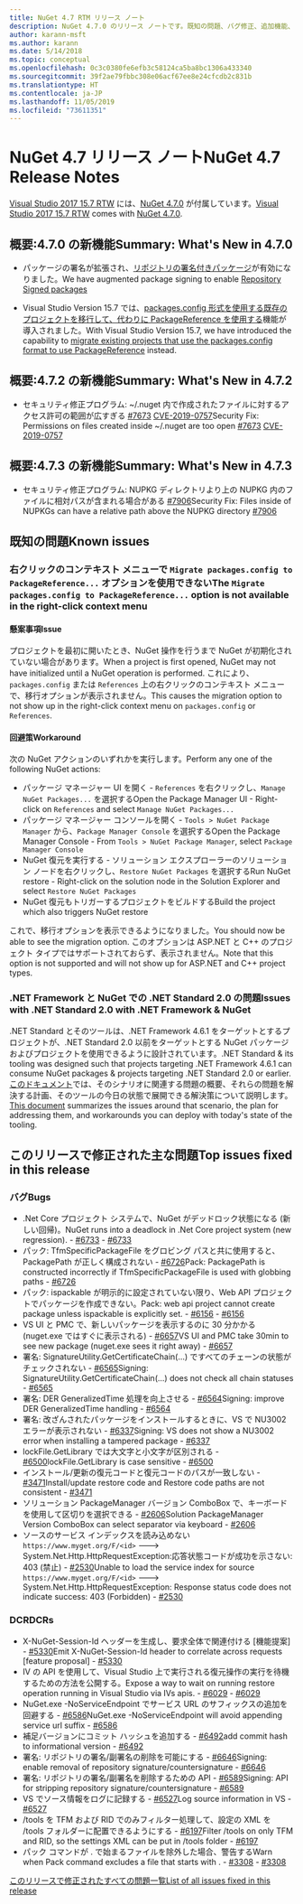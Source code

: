 ```yaml
---
title: NuGet 4.7 RTM リリース ノート
description: NuGet 4.7.0 のリリース ノートです。既知の問題、バグ修正、追加機能、および DCR を含みます。
author: karann-msft
ms.author: karann
ms.date: 5/14/2018
ms.topic: conceptual
ms.openlocfilehash: 0c3c0380fe6efb3c58124ca5ba8bc1306a433340
ms.sourcegitcommit: 39f2ae79fbbc308e06acf67ee8e24cfcdb2c831b
ms.translationtype: HT
ms.contentlocale: ja-JP
ms.lasthandoff: 11/05/2019
ms.locfileid: "73611351"
---
```

# <a name="nuget-47-release-notes"></a><span data-ttu-id="0d110-103">NuGet 4.7 リリース ノート</span><span class="sxs-lookup"><span data-stu-id="0d110-103">NuGet 4.7 Release Notes</span></span>

<span data-ttu-id="0d110-104">[Visual Studio 2017 15.7 RTW](https://www.visualstudio.com/news/releasenotes/vs2017-relnotes) には、[NuGet 4.7.0](https://dist.nuget.org/win-x86-commandline/v4.7.0/nuget.exe) が付属しています。</span><span class="sxs-lookup"><span data-stu-id="0d110-104">[Visual Studio 2017 15.7 RTW](https://www.visualstudio.com/news/releasenotes/vs2017-relnotes) comes with [NuGet 4.7.0](https://dist.nuget.org/win-x86-commandline/v4.7.0/nuget.exe).</span></span>

## <a name="summary-whats-new-in-470"></a><span data-ttu-id="0d110-105">概要:4.7.0 の新機能</span><span class="sxs-lookup"><span data-stu-id="0d110-105">Summary: What's New in 4.7.0</span></span>

* <span data-ttu-id="0d110-106">パッケージの署名が拡張され、[リポジトリの署名付きパッケージ](https://github.com/NuGet/Home/wiki/Repository-Signatures)が有効になりました。</span><span class="sxs-lookup"><span data-stu-id="0d110-106">We have augmented package signing to enable [Repository Signed packages](https://github.com/NuGet/Home/wiki/Repository-Signatures)</span></span>

* <span data-ttu-id="0d110-107">Visual Studio Version 15.7 では、[packages.config 形式を使用する既存のプロジェクトを移行して、代わりに PackageReference を使用する](https://docs.microsoft.com/nuget/consume-packages/migrate-packages-config-to-package-reference)機能が導入されました。</span><span class="sxs-lookup"><span data-stu-id="0d110-107">With Visual Studio Version 15.7, we have introduced the capability to [migrate existing projects that use the packages.config format to use PackageReference](https://docs.microsoft.com/nuget/consume-packages/migrate-packages-config-to-package-reference) instead.</span></span>

## <a name="summary-whats-new-in-472"></a><span data-ttu-id="0d110-108">概要:4.7.2 の新機能</span><span class="sxs-lookup"><span data-stu-id="0d110-108">Summary: What's New in 4.7.2</span></span>

* <span data-ttu-id="0d110-109">セキュリティ修正プログラム: ~/.nuget 内で作成されたファイルに対するアクセス許可の範囲が広すぎる [#7673](https://github.com/NuGet/Home/issues/7673) [CVE-2019-0757](https://portal.msrc.microsoft.com/en-us/security-guidance/advisory/CVE-2019-0757)</span><span class="sxs-lookup"><span data-stu-id="0d110-109">Security Fix: Permissions on files created inside ~/.nuget are too open [#7673](https://github.com/NuGet/Home/issues/7673) [CVE-2019-0757](https://portal.msrc.microsoft.com/en-us/security-guidance/advisory/CVE-2019-0757)</span></span>

## <a name="summary-whats-new-in-473"></a><span data-ttu-id="0d110-110">概要:4.7.3 の新機能</span><span class="sxs-lookup"><span data-stu-id="0d110-110">Summary: What's New in 4.7.3</span></span>

* <span data-ttu-id="0d110-111">セキュリティ修正プログラム: NUPKG ディレクトリより上の NUPKG 内のファイルに相対パスが含まれる場合がある [#7906](https://github.com/NuGet/Home/issues/7906)</span><span class="sxs-lookup"><span data-stu-id="0d110-111">Security Fix: Files inside of NUPKGs can have a relative path above the NUPKG directory [#7906](https://github.com/NuGet/Home/issues/7906)</span></span>

## <a name="known-issues"></a><span data-ttu-id="0d110-112">既知の問題</span><span class="sxs-lookup"><span data-stu-id="0d110-112">Known issues</span></span>

### <a name="the-migrate-packagesconfig-to-packagereference-option-is-not-available-in-the-right-click-context-menu"></a><span data-ttu-id="0d110-113">右クリックのコンテキスト メニューで `Migrate packages.config to PackageReference...` オプションを使用できない</span><span class="sxs-lookup"><span data-stu-id="0d110-113">The `Migrate packages.config to PackageReference...` option is not available in the right-click context menu</span></span>

#### <a name="issue"></a><span data-ttu-id="0d110-114">懸案事項</span><span class="sxs-lookup"><span data-stu-id="0d110-114">Issue</span></span>

<span data-ttu-id="0d110-115">プロジェクトを最初に開いたとき、NuGet 操作を行うまで NuGet が初期化されていない場合があります。</span><span class="sxs-lookup"><span data-stu-id="0d110-115">When a project is first opened, NuGet may not have initialized until a NuGet operation is performed.</span></span> <span data-ttu-id="0d110-116">これにより、`packages.config` または `References` 上の右クリックのコンテキスト メニューで、移行オプションが表示されません。</span><span class="sxs-lookup"><span data-stu-id="0d110-116">This causes the migration option to not show up in the right-click context menu on `packages.config` or `References`.</span></span>

#### <a name="workaround"></a><span data-ttu-id="0d110-117">回避策</span><span class="sxs-lookup"><span data-stu-id="0d110-117">Workaround</span></span>

<span data-ttu-id="0d110-118">次の NuGet アクションのいずれかを実行します。</span><span class="sxs-lookup"><span data-stu-id="0d110-118">Perform any one of the following NuGet actions:</span></span>
* <span data-ttu-id="0d110-119">パッケージ マネージャー UI を開く - `References` を右クリックし、`Manage NuGet Packages...` を選択する</span><span class="sxs-lookup"><span data-stu-id="0d110-119">Open the Package Manager UI - Right-click on `References` and select `Manage NuGet Packages...`</span></span>
* <span data-ttu-id="0d110-120">パッケージ マネージャー コンソールを開く - `Tools > NuGet Package Manager` から、`Package Manager Console` を選択する</span><span class="sxs-lookup"><span data-stu-id="0d110-120">Open the Package Manager Console - From `Tools > NuGet Package Manager`, select `Package Manager Console`</span></span>
* <span data-ttu-id="0d110-121">NuGet 復元を実行する - ソリューション エクスプローラーのソリューション ノードを右クリックし、`Restore NuGet Packages` を選択する</span><span class="sxs-lookup"><span data-stu-id="0d110-121">Run NuGet restore - Right-click on the solution node in the Solution Explorer and select `Restore NuGet Packages`</span></span>
* <span data-ttu-id="0d110-122">NuGet 復元もトリガーするプロジェクトをビルドする</span><span class="sxs-lookup"><span data-stu-id="0d110-122">Build the project which also triggers NuGet restore</span></span>

<span data-ttu-id="0d110-123">これで、移行オプションを表示できるようになりました。</span><span class="sxs-lookup"><span data-stu-id="0d110-123">You should now be able to see the migration option.</span></span> <span data-ttu-id="0d110-124">このオプションは ASP.NET と C++ のプロジェクト タイプではサポートされておらず、表示されません。</span><span class="sxs-lookup"><span data-stu-id="0d110-124">Note that this option is not supported and will not show up for ASP.NET and C++ project types.</span></span>

### <a name="issues-with-net-standard-20-with-net-framework--nuget"></a><span data-ttu-id="0d110-125">.NET Framework と NuGet での .NET Standard 2.0 の問題</span><span class="sxs-lookup"><span data-stu-id="0d110-125">Issues with .NET Standard 2.0 with .NET Framework & NuGet</span></span>

<span data-ttu-id="0d110-126">.NET Standard とそのツールは、.NET Framework 4.6.1 をターゲットとするプロジェクトが、.NET Standard 2.0 以前をターゲットとする NuGet パッケージおよびプロジェクトを使用できるように設計されています。</span><span class="sxs-lookup"><span data-stu-id="0d110-126">.NET Standard & its tooling was designed such that projects targeting .NET Framework 4.6.1 can consume NuGet packages & projects targeting .NET Standard 2.0 or earlier.</span></span> <span data-ttu-id="0d110-127">[このドキュメント](https://github.com/dotnet/standard/issues/481)では、そのシナリオに関連する問題の概要、それらの問題を解決する計画、そのツールの今日の状態で展開できる解決策について説明します。</span><span class="sxs-lookup"><span data-stu-id="0d110-127">[This document](https://github.com/dotnet/standard/issues/481) summarizes the issues around that scenario, the plan for addressing them, and workarounds you can deploy with today's state of the tooling.</span></span>

## <a name="top-issues-fixed-in-this-release"></a><span data-ttu-id="0d110-128">このリリースで修正された主な問題</span><span class="sxs-lookup"><span data-stu-id="0d110-128">Top issues fixed in this release</span></span>

### <a name="bugs"></a><span data-ttu-id="0d110-129">バグ</span><span class="sxs-lookup"><span data-stu-id="0d110-129">Bugs</span></span>

* <span data-ttu-id="0d110-130">.Net Core プロジェクト システムで、NuGet がデッドロック状態になる (新しい回帰)。</span><span class="sxs-lookup"><span data-stu-id="0d110-130">NuGet runs into a deadlock in .Net Core project system (new regression).</span></span><span data-ttu-id="0d110-131"> - [#6733](https://github.com/NuGet/Home/issues/6733)</span><span class="sxs-lookup"><span data-stu-id="0d110-131"> - [#6733](https://github.com/NuGet/Home/issues/6733)</span></span>
* <span data-ttu-id="0d110-132">パック: TfmSpecificPackageFile をグロビング パスと共に使用すると、PackagePath が正しく構成されない - [#6726](https://github.com/NuGet/Home/issues/6726)</span><span class="sxs-lookup"><span data-stu-id="0d110-132">Pack: PackagePath is constructed incorrectly if TfmSpecificPackageFile is used with globbing paths - [#6726](https://github.com/NuGet/Home/issues/6726)</span></span>
* <span data-ttu-id="0d110-133">パック: ispackable が明示的に設定されていない限り、Web API プロジェクトでパッケージを作成できない。</span><span class="sxs-lookup"><span data-stu-id="0d110-133">Pack: web api project cannot create package unless ispackable is explicitly set.</span></span><span data-ttu-id="0d110-134"> - [#6156](https://github.com/NuGet/Home/issues/6156)</span><span class="sxs-lookup"><span data-stu-id="0d110-134"> - [#6156](https://github.com/NuGet/Home/issues/6156)</span></span>
* <span data-ttu-id="0d110-135">VS UI と PMC で、新しいパッケージを表示するのに 30 分かかる (nuget.exe ではすぐに表示される) - [#6657](https://github.com/NuGet/Home/issues/6657)</span><span class="sxs-lookup"><span data-stu-id="0d110-135">VS UI and PMC take 30min to see new package (nuget.exe sees it right away) - [#6657](https://github.com/NuGet/Home/issues/6657)</span></span>
* <span data-ttu-id="0d110-136">署名: SignatureUtility.GetCertificateChain(...) ですべてのチェーンの状態がチェックされない - [#6565](https://github.com/NuGet/Home/issues/6565)</span><span class="sxs-lookup"><span data-stu-id="0d110-136">Signing:  SignatureUtility.GetCertificateChain(...) does not check all chain statuses - [#6565](https://github.com/NuGet/Home/issues/6565)</span></span>
* <span data-ttu-id="0d110-137">署名: DER GeneralizedTime 処理を向上させる - [#6564](https://github.com/NuGet/Home/issues/6564)</span><span class="sxs-lookup"><span data-stu-id="0d110-137">Signing:  improve DER GeneralizedTime handling - [#6564](https://github.com/NuGet/Home/issues/6564)</span></span>
* <span data-ttu-id="0d110-138">署名: 改ざんされたパッケージをインストールするときに、VS で NU3002 エラーが表示されない - [#6337](https://github.com/NuGet/Home/issues/6337)</span><span class="sxs-lookup"><span data-stu-id="0d110-138">Signing: VS does not show a NU3002 error when installing a tampered package - [#6337](https://github.com/NuGet/Home/issues/6337)</span></span>
* <span data-ttu-id="0d110-139">lockFile.GetLibrary では大文字と小文字が区別される - [#6500](https://github.com/NuGet/Home/issues/6500)</span><span class="sxs-lookup"><span data-stu-id="0d110-139">lockFile.GetLibrary is case sensitive - [#6500](https://github.com/NuGet/Home/issues/6500)</span></span>
* <span data-ttu-id="0d110-140">インストール/更新の復元コードと復元コードのパスが一致しない - [#3471](https://github.com/NuGet/Home/issues/3471)</span><span class="sxs-lookup"><span data-stu-id="0d110-140">Install/update restore code and Restore code paths are not consistent - [#3471](https://github.com/NuGet/Home/issues/3471)</span></span>
* <span data-ttu-id="0d110-141">ソリューション PackageManager バージョン ComboBox で、キーボードを使用して区切りを選択できる - [#2606](https://github.com/NuGet/Home/issues/2606)</span><span class="sxs-lookup"><span data-stu-id="0d110-141">Solution PackageManager Version ComboBox can select separator via keyboard - [#2606](https://github.com/NuGet/Home/issues/2606)</span></span>
* <span data-ttu-id="0d110-142">ソースのサービス インデックスを読み込めない `https://www.myget.org/F/<id>` ---> System.Net.Http.HttpRequestException:応答状態コードが成功を示さない: 403 (禁止) - [#2530](https://github.com/NuGet/Home/issues/2530)</span><span class="sxs-lookup"><span data-stu-id="0d110-142">Unable to load the service index for source `https://www.myget.org/F/<id>` ---> System.Net.Http.HttpRequestException: Response status code does not indicate success: 403 (Forbidden) - [#2530](https://github.com/NuGet/Home/issues/2530)</span></span>

### <a name="dcrs"></a><span data-ttu-id="0d110-143">DCR</span><span class="sxs-lookup"><span data-stu-id="0d110-143">DCRs</span></span>

* <span data-ttu-id="0d110-144">X-NuGet-Session-Id ヘッダーを生成し、要求全体で関連付ける [機能提案] - [#5330](https://github.com/NuGet/Home/issues/5330)</span><span class="sxs-lookup"><span data-stu-id="0d110-144">Emit X-NuGet-Session-Id header to correlate across requests [feature proposal] - [#5330](https://github.com/NuGet/Home/issues/5330)</span></span>
* <span data-ttu-id="0d110-145">IV の API を使用して、Visual Studio 上で実行される復元操作の実行を待機するための方法を公開する。</span><span class="sxs-lookup"><span data-stu-id="0d110-145">Expose a way to wait on running restore operation running in Visual Studio via IVs apis.</span></span><span data-ttu-id="0d110-146"> - [#6029](https://github.com/NuGet/Home/issues/6029)</span><span class="sxs-lookup"><span data-stu-id="0d110-146"> - [#6029](https://github.com/NuGet/Home/issues/6029)</span></span>
* <span data-ttu-id="0d110-147">NuGet.exe -NoServiceEndpoint でサービス URL のサフィックスの追加を回避する - [#6586](https://github.com/NuGet/Home/issues/6586)</span><span class="sxs-lookup"><span data-stu-id="0d110-147">NuGet.exe -NoServiceEndpoint will avoid appending service url suffix - [#6586](https://github.com/NuGet/Home/issues/6586)</span></span>
* <span data-ttu-id="0d110-148">補足バージョンにコミット ハッシュを追加する - [#6492](https://github.com/NuGet/Home/issues/6492)</span><span class="sxs-lookup"><span data-stu-id="0d110-148">add commit hash to informational version - [#6492](https://github.com/NuGet/Home/issues/6492)</span></span>
* <span data-ttu-id="0d110-149">署名: リポジトリの署名/副署名の削除を可能にする - [#6646](https://github.com/NuGet/Home/issues/6646)</span><span class="sxs-lookup"><span data-stu-id="0d110-149">Signing:  enable removal of repository signature/countersignature - [#6646](https://github.com/NuGet/Home/issues/6646)</span></span>
* <span data-ttu-id="0d110-150">署名: リポジトリの署名/副署名を削除するための API - [#6589](https://github.com/NuGet/Home/issues/6589)</span><span class="sxs-lookup"><span data-stu-id="0d110-150">Signing:  API for stripping repository signature/countersignature - [#6589](https://github.com/NuGet/Home/issues/6589)</span></span>
* <span data-ttu-id="0d110-151">VS でソース情報をログに記録する - [#6527](https://github.com/NuGet/Home/issues/6527)</span><span class="sxs-lookup"><span data-stu-id="0d110-151">Log source information in VS - [#6527](https://github.com/NuGet/Home/issues/6527)</span></span>
* <span data-ttu-id="0d110-152">/tools を TFM および RID でのみフィルター処理して、設定の XML を /tools フォルダーに配置できるようにする - [#6197](https://github.com/NuGet/Home/issues/6197)</span><span class="sxs-lookup"><span data-stu-id="0d110-152">Filter /tools on only TFM and RID, so the settings XML can be put in /tools folder - [#6197](https://github.com/NuGet/Home/issues/6197)</span></span>
* <span data-ttu-id="0d110-153">パック コマンドが . で始まるファイルを除外した場合、警告する</span><span class="sxs-lookup"><span data-stu-id="0d110-153">Warn when Pack command excludes a file that starts with .</span></span><span data-ttu-id="0d110-154">  - [#3308](https://github.com/NuGet/Home/issues/3308)</span><span class="sxs-lookup"><span data-stu-id="0d110-154">  - [#3308](https://github.com/NuGet/Home/issues/3308)</span></span>

[<span data-ttu-id="0d110-155">このリリースで修正されたすべての問題一覧</span><span class="sxs-lookup"><span data-stu-id="0d110-155">List of all issues fixed in this release</span></span>](https://github.com/NuGet/Home/issues?q=is%3Aissue+is%3Aclosed+milestone%3A%224.7")
